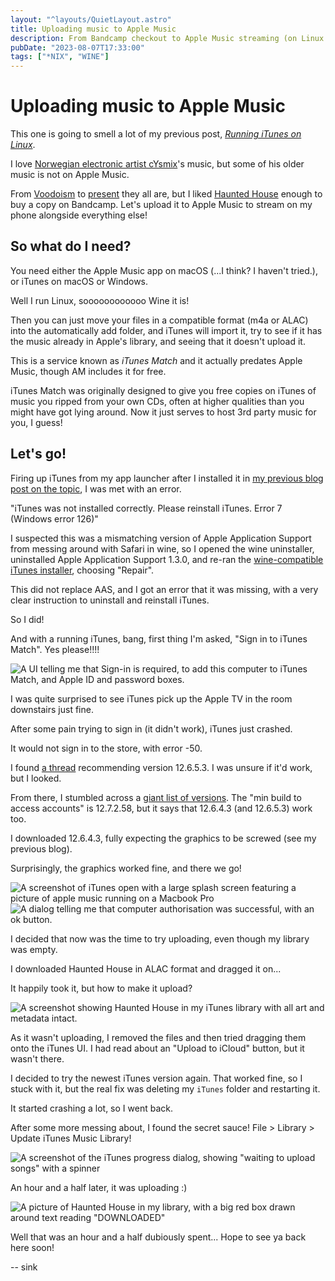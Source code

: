 ```yaml
---
layout: "^layouts/QuietLayout.astro"
title: Uploading music to Apple Music
description: From Bandcamp checkout to Apple Music streaming (on Linux!)
pubDate: "2023-08-07T17:33:00"
tags: ["*NIX", "WINE"]
---
```


# Uploading music to Apple Music

This one is going to smell a lot of my previous post, [*Running iTunes on Linux*](../../2022/12/itunes-linux).

I love [Norwegian electronic artist cYsmix](https://cysmix.com/)'s music,
but some of his older music is not on Apple Music.

From [Voodoism](https://music.apple.com/gb/album/voodooism/864063962) to
[present](https://music.apple.com/us/artist/cysmix/864052992) they all are,
but I liked [Haunted House](https://cysmix.bandcamp.com/album/haunted-house) enough to buy a copy on Bandcamp.
Let's upload it to Apple Music to stream on my phone alongside everything else!

## So what do I need?

You need either the Apple Music app on macOS (...I think? I haven't tried.), or iTunes on macOS or Windows.

Well I run Linux, soooooooooooo Wine it is!

Then you can just move your files in a compatible format (m4a or ALAC) into the automatically add folder,
and iTunes will import it, try to see if it has the music already in Apple's library,
and seeing that it doesn't upload it.

This is a service known as *iTunes Match* and it actually predates Apple Music, though AM includes it for free.

iTunes Match was originally designed to give you free copies on iTunes of music you ripped from your own CDs,
often at higher qualities than you might have got lying around.
Now it just serves to host 3rd party music for you, I guess!

## Let's go!

Firing up iTunes from my app launcher after I installed it in
[my previous blog post on the topic](../../2022/12/itunes-linux), I was met with an error.

"iTunes was not installed correctly. Please reinstall iTunes. Error 7 (Windows error 126)"

I suspected this was a mismatching version of Apple Application Support from messing around with Safari in wine,
so I opened the wine uninstaller, uninstalled Apple Application Support 1.3.0,
and re-ran the [wine-compatible iTunes installer](https://support.apple.com/kb/DL1816), choosing "Repair".

This did not replace AAS, and I got an error that it was missing, with a very clear instruction to uninstall
and reinstall iTunes.

So I did!

And with a running iTunes, bang, first thing I'm asked, "Sign in to iTunes Match".
Yes please!!!!

![A UI telling me that Sign-in is required, to add this computer to iTunes Match, and Apple ID and password boxes.](/sink/quiet_it2_matchsignin.png)

I was quite surprised to see iTunes pick up the Apple TV in the room downstairs just fine.

After some pain trying to sign in (it didn't work), iTunes just crashed.

It would not sign in to the store, with error -50.

I found [a thread](https://discussions.apple.com/thread/250783805) recommending version 12.6.5.3.
I was unsure if it'd work, but I looked.

From there, I stumbled across a [giant list of versions](https://discussions.apple.com/docs/DOC-6562#versions).
The "min build to access accounts" is 12.7.2.58, but it says that 12.6.4.3 (and 12.6.5.3) work too.

I downloaded 12.6.4.3, fully expecting the graphics to be screwed (see my previous blog).

Surprisingly, the graphics worked fine, and there we go!

![A screenshot of iTunes open with a large splash screen featuring a picture of apple music running on a Macbook Pro](/sink/quiet_it2_newertunes.png)
![A dialog telling me that computer authorisation was successful, with an ok button.](/sink/quiet_it2_auth.png)

I decided that now was the time to try uploading, even though my library was empty.

I downloaded Haunted House in ALAC format and dragged it on...

It happily took it, but how to make it upload?

![A screenshot showing Haunted House in my iTunes library with all art and metadata intact.](/sink/quiet_it2_hh.png)

As it wasn't uploading, I removed the files and then tried dragging them onto the iTunes UI.
I had read about an "Upload to iCloud" button, but it wasn't there.

I decided to try the newest iTunes version again. That worked fine, so I stuck with it,
but the real fix was deleting my `iTunes` folder and restarting it.

It started crashing a lot, so I went back.

After some more messing about, I found the secret sauce! File > Library > Update iTunes Music Library!

![A screenshot of the iTunes progress dialog, showing "waiting to upload songs" with a spinner](/sink/quiet_it2_upload.png)

An hour and a half later, it was uploading :)

![A picture of Haunted House in my library, with a big red box drawn around text reading "DOWNLOADED"](/sink/quiet_it2_downloaded.png)

Well that was an hour and a half dubiously spent... Hope to see ya back here soon!

 -- sink
